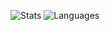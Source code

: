 ![Stats](https://github-readme-stats.vercel.app/api?username=PGalaxy123&show_icons=true&count_private=true&hide_title=true)
![Languages](https://github-readme-stats.vercel.app/api/top-langs/?username=PGalaxy123)
